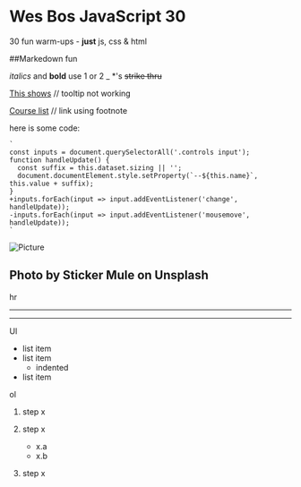 # Wes Bos JavaScript 30

30 fun warm-ups - **just** js, css & html


##Markedown fun

_italics_ and **bold** use 1 or 2 _ *'s ~~strike thru~~

[This shows](http://thisUrl.com "with this tooltip")
// tooltip not working

[Course list][1]  // link using footnote


here is some code:

    `
    const inputs = document.querySelectorAll('.controls input');
    function handleUpdate() {
      const suffix = this.dataset.sizing || '';
      document.documentElement.style.setProperty(`--${this.name}`, this.value + suffix);
    }
    +inputs.forEach(input => input.addEventListener('change', handleUpdate));
    -inputs.forEach(input => input.addEventListener('mousemove', handleUpdate));
    `
    



![Picture][pic1]



[1]: https://courses.wesbos.com
[pic1]: http://unsplash.it/500/500?image=1012

Photo by Sticker Mule on Unsplash
---

hr

<hr>


------


Ul
* list item
* list item
    * indented
* list item

ol
1. step x
1. step x
    * x.a
    * x.b
    
1. step x
